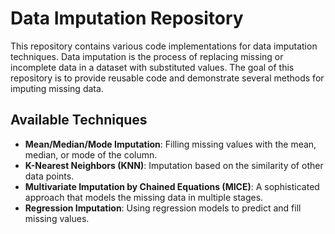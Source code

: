 # Data Imputation Repository

This repository contains various code implementations for data imputation techniques. Data imputation is the process of replacing missing or incomplete data in a dataset with substituted values. The goal of this repository is to provide reusable code and demonstrate several methods for imputing missing data.

## Available Techniques

- **Mean/Median/Mode Imputation**: Filling missing values with the mean, median, or mode of the column.
- **K-Nearest Neighbors (KNN)**: Imputation based on the similarity of other data points.
- **Multivariate Imputation by Chained Equations (MICE)**: A sophisticated approach that models the missing data in multiple stages.
- **Regression Imputation**: Using regression models to predict and fill missing values.
